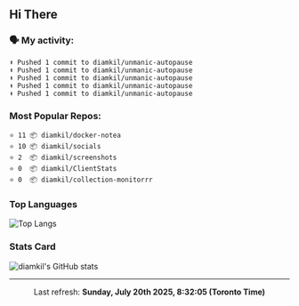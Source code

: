 ## Hi There

### 🗣 My activity:

```
⬆️ Pushed 1 commit to diamkil/unmanic-autopause
⬆️ Pushed 1 commit to diamkil/unmanic-autopause
⬆️ Pushed 1 commit to diamkil/unmanic-autopause
⬆️ Pushed 1 commit to diamkil/unmanic-autopause
⬆️ Pushed 1 commit to diamkil/unmanic-autopause
```

### Most Popular Repos:

```
⭐️ 11 📦 diamkil/docker-notea
⭐️ 10 📦 diamkil/socials
⭐️ 2  📦 diamkil/screenshots
⭐️ 0  📦 diamkil/ClientStats
⭐️ 0  📦 diamkil/collection-monitorrr
```

### Top Languages

![Top Langs](https://github-readme-stats.vercel.app/api/top-langs/?username=diamkil&layout=compact&langs_count=10)

### Stats Card

![diamkil's GitHub stats](https://github-readme-stats.vercel.app/api?username=diamkil&count_private=true&show_icons=true)

---

<p align="center">
  Last refresh: 
  <b>Sunday, July 20th 2025, 8:32:05 (Toronto Time)</b>
</p>

